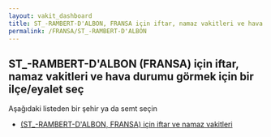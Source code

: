 ```yaml
---
layout: vakit_dashboard
title: ST_-RAMBERT-D'ALBON, FRANSA için iftar, namaz vakitleri ve hava durumu - ilçe/eyalet seç
permalink: /FRANSA/ST_-RAMBERT-D'ALBON
---
```


## ST_-RAMBERT-D'ALBON (FRANSA) için iftar, namaz vakitleri ve hava durumu  görmek için bir ilçe/eyalet seç

Aşağıdaki listeden bir şehir ya da semt seçin

* [ (ST_-RAMBERT-D'ALBON, FRANSA) için iftar ve namaz vakitleri](/FRANSA/ST_-RAMBERT-D'ALBON/)

<script type="text/javascript">
  var GLOBAL_COUNTRY = 'FRANSA';
  var GLOBAL_CITY = 'ST_-RAMBERT-D'ALBON';
  var GLOBAL_STATE = 'ST_-RAMBERT-D'ALBON';
</script>
